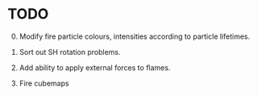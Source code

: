 TODO
=========

0. Modify fire particle colours, intensities according to particle lifetimes.

1. Sort out SH rotation problems.

2. Add ability to apply external forces to flames.

3. Fire cubemaps
